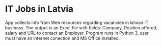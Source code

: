# IT Jobs in Latvia
 App collects info from Web resources regarding vacancies in latvian IT business. The output is an Excel file with fields: Company, Position offered, salary and URL to contact an Employer. Program runs in Python 3, user must have an internet conection and MS Office installed.
